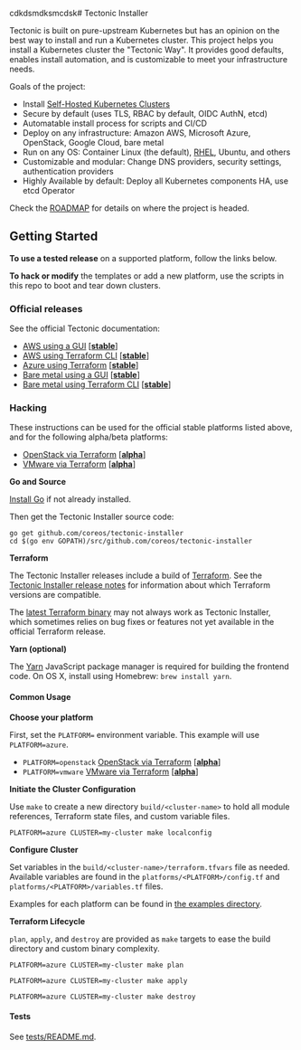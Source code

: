 cdkdsmdksmcdsk# Tectonic Installer

Tectonic is built on pure-upstream Kubernetes but has an opinion on the best way to install and run a Kubernetes cluster. This project helps you install a Kubernetes cluster the "Tectonic Way". It provides good defaults, enables install automation, and is customizable to meet your infrastructure needs.

Goals of the project:

- Install [Self-Hosted Kubernetes Clusters](https://github.com/kubernetes/community/blob/master/contributors/design-proposals/self-hosted-kubernetes.md)
- Secure by default (uses TLS, RBAC by default, OIDC AuthN, etcd)
- Automatable install process for scripts and CI/CD
- Deploy on any infrastructure: Amazon AWS, Microsoft Azure, OpenStack, Google Cloud, bare metal
- Run on any OS: Container Linux (the default), [RHEL](Documentation/install/rhel/installing-workers.md#installing-tectonic-workers-on-red-hat-enterprise-linux), Ubuntu, and others
- Customizable and modular: Change DNS providers, security settings, authentication providers
- Highly Available by default: Deploy all Kubernetes components HA, use etcd Operator

Check the [ROADMAP](ROADMAP.md) for details on where the project is headed.

## Getting Started

**To use a tested release** on a supported platform, follow the links below.

**To hack or modify** the templates or add a new platform, use the scripts in this repo to boot and tear down clusters.

### Official releases

See the official Tectonic documentation:

- [AWS using a GUI](https://coreos.com/tectonic/docs/latest/install/aws/) [[**stable**][platform-lifecycle]]
- [AWS using Terraform CLI](https://coreos.com/tectonic/docs/latest/install/aws/aws-terraform.html) [[**stable**][platform-lifecycle]]
- [Azure using Terraform](https://coreos.com/tectonic/docs/latest/install/azure/azure-terraform.html) [[**stable**][platform-lifecycle]]
- [Bare metal using a GUI](https://coreos.com/tectonic/docs/latest/install/bare-metal/) [[**stable**][platform-lifecycle]]
- [Bare metal using Terraform CLI](https://coreos.com/tectonic/docs/latest/install/bare-metal/metal-terraform.html) [[**stable**][platform-lifecycle]]

### Hacking

These instructions can be used for the official stable platforms listed above, and for the following alpha/beta platforms:

- [OpenStack via Terraform](Documentation/install/openstack/openstack-terraform.md) [[**alpha**][platform-lifecycle]]
- [VMware via Terraform](Documentation/install/vmware/vmware-terraform.md) [[**alpha**][platform-lifecycle]]

**Go and Source**

[Install Go](https://golang.org/doc/install) if not already installed.

Then get the Tectonic Installer source code:

```
go get github.com/coreos/tectonic-installer
cd $(go env GOPATH)/src/github.com/coreos/tectonic-installer
```

**Terraform**

The Tectonic Installer releases include a build of [Terraform](https://terraform.io). See the [Tectonic Installer release notes][release-notes] for information about which Terraform versions are compatible.

The [latest Terraform binary](https://www.terraform.io/downloads.html) may not always work as Tectonic Installer, which sometimes relies on bug fixes or features not yet available in the official Terraform release.

**Yarn (optional)**

The [Yarn](https://yarnpkg.com) JavaScript package manager is required for building the frontend code. On OS X, install using Homebrew: `brew install yarn`.

#### Common Usage

**Choose your platform**

First, set the `PLATFORM=` environment variable. This example will use `PLATFORM=azure`.

- `PLATFORM=openstack` [OpenStack via Terraform](Documentation/install/openstack/openstack-terraform.md) [[**alpha**][platform-lifecycle]]
- `PLATFORM=vmware` [VMware via Terraform](Documentation/install/vmware/vmware-terraform.md) [[**alpha**][platform-lifecycle]]

**Initiate the Cluster Configuration**

Use `make` to create a new directory `build/<cluster-name>` to hold all module references, Terraform state files, and custom variable files.

```
PLATFORM=azure CLUSTER=my-cluster make localconfig
```

**Configure Cluster**

Set variables in the `build/<cluster-name>/terraform.tfvars` file as needed. Available variables are found in the `platforms/<PLATFORM>/config.tf` and `platforms/<PLATFORM>/variables.tf` files.

Examples for each platform can be found in [the examples directory](examples/).

**Terraform Lifecycle**

`plan`, `apply`, and `destroy` are provided as `make` targets to ease the build directory and custom binary complexity.

```
PLATFORM=azure CLUSTER=my-cluster make plan
```

```
PLATFORM=azure CLUSTER=my-cluster make apply
```

```
PLATFORM=azure CLUSTER=my-cluster make destroy
```

#### Tests

See [tests/README.md](tests/README.md).


[platform-lifecycle]: Documentation/platform-lifecycle.md
[release-notes]: https://coreos.com/tectonic/releases/
